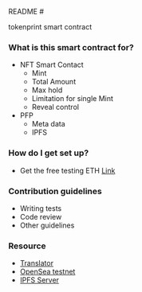README #

tokenprint smart contract

### What is this smart contract for? ###

* NFT Smart Contact 
	* Mint
	* Total Amount
	* Max hold
	* Limitation for single Mint
	* Reveal control
* PFP
	* Meta data
	* IPFS

### How do I get set up? ###

* Get the free testing ETH [Link](https://faucets.chain.link/rinkeby)

### Contribution guidelines ###

* Writing tests
* Code review
* Other guidelines

### Resource ###
* [Translator](https://eth-converter.com/)
* [OpenSea testnet](https://testnets.opensea.io/)
* [IPFS Server](https://www.pinata.cloud/)
